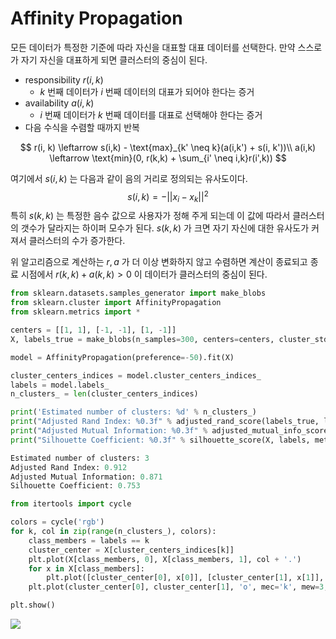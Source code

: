 # Affinity Propagation

모든 데이터가 특정한 기준에 따라 자신을 대표할 대표 데이터를 선택한다. 만약 스스로가 자기 자신을 대표하게 되면 클러스터의 중심이 된다.

- responsibility $r(i,k)$
  - $k$ 번째 데이터가 $i$ 번째 데이터의 대표가 되어야 한다는 증거
- availability $a(i, k)$
  - $i$ 번째 데이터가 $k$ 번째 데이터를 대표로 선택해야 한다는 증거
- 다음 수식을 수렴할 때까지 반복

$$
r(i, k) \leftarrow s(i,k) - \text{max}_{k' \neq k}(a(i,k') + s(i, k'))\\
a(i,k) \leftarrow \text{min}(0, r(k,k) + \sum_{i' \neq i,k}r(i',k))
$$

여기에서 $s(i,k)$ 는 다음과 같이 음의 거리로 정의되는 유사도이다.
$$
s(i, k) = -||x_i - x_k||^2
$$
특히 $s(k,k)$ 는 특정한 음수 값으로 사용자가 정해 주게 되는데 이 값에 따라서 클러스터의 갯수가 달라지는 하이퍼 모수가 된다. $s(k,k)$ 가 크면 자기 자신에 대한 유사도가 커져서 클러스터의 수가 증가한다.

위 알고리즘으로 계산하는 $r, a$ 가 더 이상 변화하지 않고 수렴하면 계산이 종료되고 종료 시점에서 $r(k, k) + a(k, k) > 0$ 이 데이터가 클러스터의 중심이 된다.

```python
from sklearn.datasets.samples_generator import make_blobs
from sklearn.cluster import AffinityPropagation
from sklearn.metrics import *

centers = [[1, 1], [-1, -1], [1, -1]]
X, labels_true = make_blobs(n_samples=300, centers=centers, cluster_std=0.5, random_state=0)

model = AffinityPropagation(preference=-50).fit(X)

cluster_centers_indices = model.cluster_centers_indices_
labels = model.labels_
n_clusters_ = len(cluster_centers_indices)

print('Estimated number of clusters: %d' % n_clusters_)
print("Adjusted Rand Index: %0.3f" % adjusted_rand_score(labels_true, labels))
print("Adjusted Mutual Information: %0.3f" % adjusted_mutual_info_score(labels_true, labels))
print("Silhouette Coefficient: %0.3f" % silhouette_score(X, labels, metric='sqeuclidean'))

Estimated number of clusters: 3
Adjusted Rand Index: 0.912
Adjusted Mutual Information: 0.871
Silhouette Coefficient: 0.753
```



```python
from itertools import cycle

colors = cycle('rgb')
for k, col in zip(range(n_clusters_), colors):
    class_members = labels == k
    cluster_center = X[cluster_centers_indices[k]]
    plt.plot(X[class_members, 0], X[class_members, 1], col + '.')
    for x in X[class_members]:
        plt.plot([cluster_center[0], x[0]], [cluster_center[1], x[1]], col, alpha=0.25)
    plt.plot(cluster_center[0], cluster_center[1], 'o', mec='k', mew=3, markersize=7)

plt.show()
```

![](https://user-images.githubusercontent.com/17154958/50968383-368e2c00-151e-11e9-90f5-3454b9c5f938.png)



